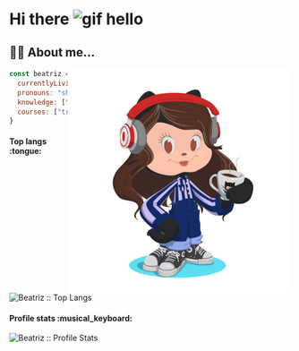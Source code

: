 # Hi there <img alt="gif hello" src="https://raw.githubusercontent.com/MartinHeinz/MartinHeinz/master/wave.gif" width="10px"/>

## :woman_technologist: About me... 

<img align="right" alt="GIF" src="https://github.com/bbeatrizr/bbeatrizr/blob/main/octocat-1657047103820.png" width="400px" />


```javascript
const beatriz = {
  currentlyLiving: "curitiba, 🇧🇷 ",
  pronouns: "she" | "her",
  knowledge: ["JavaScript", "HTML", "CSS", "Python", "React", "NodeJS", "TypeScript"],
  courses: ["trybe", "rocketseat"],
}
```




<h4 align="left">Top langs :tongue:</h4>

<p align="left"><img src="https://github-readme-stats.vercel.app/api/top-langs/?username=bbeatrizr&langs_count=10&theme=tokyonight&layout=compact" alt="Beatriz :: Top Langs" /></p>

<h4 align="left">Profile stats :musical_keyboard:</h4>

<p align="left"><img src="https://github-readme-stats.vercel.app/api?username=bbeatrizr&show_icons=true&theme=synthwave" alt="Beatriz :: Profile Stats" /></p>
